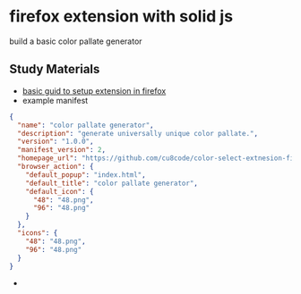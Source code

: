 # firefox extension with solid js

build a basic color pallate generator

## Study Materials

- [basic guid to setup extension in firefox](https://developer.mozilla.org/en-US/docs/Mozilla/Add-ons/WebExtensions/Your_first_WebExtension)
- example manifest

```json
{
  "name": "color pallate generator",
  "description": "generate universally unique color pallate.",
  "version": "1.0.0",
  "manifest_version": 2,
  "homepage_url": "https://github.com/cu8code/color-select-extnesion-firefox",
  "browser_action": {
    "default_popup": "index.html",
    "default_title": "color pallate generator",
    "default_icon": {
      "48": "48.png",
      "96": "48.png"
    }
  },
  "icons": {
    "48": "48.png",
    "96": "48.png"
  }
}
```

-
